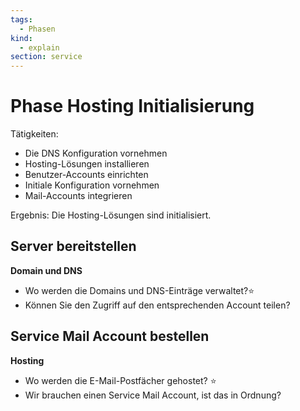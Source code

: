 ```yaml
---
tags:
  - Phasen
kind:
  - explain
section: service
---
```


# Phase Hosting Initialisierung

Tätigkeiten:

- Die DNS Konfiguration vornehmen
- Hosting-Lösungen installieren
- Benutzer-Accounts einrichten
- Initiale Konfiguration vornehmen
- Mail-Accounts integrieren

Ergebnis: Die Hosting-Lösungen sind initialisiert.

## Server bereitstellen

**Domain und DNS**

- Wo werden die Domains und DNS-Einträge verwaltet?⭐
- Können Sie den Zugriff auf den entsprechenden Account teilen?

## Service Mail Account bestellen

**Hosting**

- Wo werden die E-Mail-Postfächer gehostet? ⭐
- Wir brauchen einen Service Mail Account, ist das in Ordnung?
